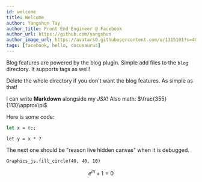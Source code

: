 ```yaml
---
id: welcome
title: Welcome
author: Yangshun Tay
author_title: Front End Engineer @ Facebook
author_url: https://github.com/yangshun
author_image_url: https://avatars0.githubusercontent.com/u/1315101?s=400&v=4
tags: [facebook, hello, docusaurus]
---
```


Blog features are powered by the blog plugin. Simple add files to the `blog` directory. It supports tags as well!

Delete the whole directory if you don't want the blog features. As simple as that!

I can write **Markdown** alongside my _JSX_! Also math: $\frac{355}{113}\approx\pi$

Here is some code:

```ocaml live hidden
let x = 6;;
```

```reason live
let y = x * 7
```

The next one should be "reason live hidden canvas" when it is debugged.

```reason live canvas
Graphics_js.fill_circle(40, 40, 10)
```

$$
e^{i\pi}+1=0
$$
